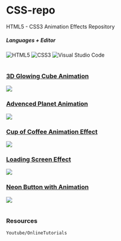 # CSS-repo

HTML5 - CSS3 Animation Effects Repository

 


##### Languages + Editor

![HTML5](https://img.shields.io/badge/html5-%23E34F26.svg?style=for-the-badge&logo=html5&logoColor=white)
![CSS3](https://img.shields.io/badge/css3-%231572B6.svg?style=for-the-badge&logo=css3&logoColor=white)
![Visual Studio Code](https://img.shields.io/badge/Visual%20Studio%20Code-0078d7.svg?style=for-the-badge&logo=visual-studio-code&logoColor=white)
#
### [3D Glowing Cube Animation](https://bkaan99.github.io/CSS-effects-repo/3d_glowing_cube/index.html)
![](https://media.giphy.com/media/mQY4riJcjdpXNNTkvs/giphy.gif)


### [Advenced Planet Animation](https://bkaan99.github.io/CSS-effects-repo/advanced_css_animation_planet/index.html)


![](https://media.giphy.com/media/o9oyENGIt87mEtHuAi/giphy.gif)


### [Cup of Coffee Animation Effect](https://bkaan99.github.io/CSS-effects-repo/animated_cupofcoffee/index.html)

![](https://media.giphy.com/media/XZzyvjTPiokXP81UAv/giphy.gif)

### [Loading Screen Effect](https://bkaan99.github.io/CSS-effects-repo/loading_animation_first_project/index.html)


![](https://media.giphy.com/media/rSom3PBSwFFBFBC0CK/giphy.gif)


### [Neon Button with Animation ](https://bkaan99.github.io/CSS-effects-repo/neon_light_button_animation/index.html)

![](https://media.giphy.com/media/FdITXwTd7dvaCNYTXR/giphy.gif)

#
### Resources
```bash
Youtube/OnlineTutorials
```
